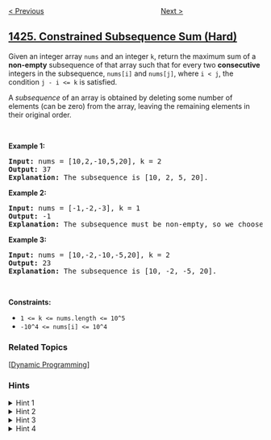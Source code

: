 <!--|This file generated by command(leetcode description); DO NOT EDIT.    |-->
<!--+----------------------------------------------------------------------+-->
<!--|@author    openset <openset.wang@gmail.com>                           |-->
<!--|@link      https://github.com/openset                                 |-->
<!--|@home      https://github.com/openset/leetcode                        |-->
<!--+----------------------------------------------------------------------+-->

[< Previous](../diagonal-traverse-ii "Diagonal Traverse II")
　　　　　　　　　　　　　　　　
[Next >](../counting-elements "Counting Elements")

## [1425. Constrained Subsequence Sum (Hard)](https://leetcode.com/problems/constrained-subsequence-sum "带限制的子序列和")

<p>Given an integer array&nbsp;<code>nums</code>&nbsp;and an integer <code>k</code>, return the maximum sum of a <strong>non-empty</strong> subsequence&nbsp;of that array such that for every&nbsp;two <strong>consecutive</strong> integers in the subsequence,&nbsp;<code>nums[i]</code>&nbsp;and&nbsp;<code>nums[j]</code>, where&nbsp;<code>i &lt; j</code>, the condition&nbsp;<code>j - i &lt;= k</code>&nbsp;is satisfied.</p>

<p>A&nbsp;<em>subsequence</em>&nbsp;of an array is&nbsp;obtained by deleting some number of elements (can be&nbsp;zero) from the array, leaving the remaining elements in their original order.</p>

<p>&nbsp;</p>
<p><strong>Example 1:</strong></p>

<pre>
<strong>Input:</strong> nums = [10,2,-10,5,20], k = 2
<strong>Output:</strong> 37
<b>Explanation:</b> The subsequence is [10, 2, 5, 20].
</pre>

<p><strong>Example 2:</strong></p>

<pre>
<strong>Input:</strong> nums = [-1,-2,-3], k = 1
<strong>Output:</strong> -1
<b>Explanation:</b> The subsequence must be non-empty, so we choose the largest number.
</pre>

<p><strong>Example 3:</strong></p>

<pre>
<strong>Input:</strong> nums = [10,-2,-10,-5,20], k = 2
<strong>Output:</strong> 23
<b>Explanation:</b> The subsequence is [10, -2, -5, 20].
</pre>

<p>&nbsp;</p>
<p><strong>Constraints:</strong></p>

<ul>
	<li><code>1 &lt;= k &lt;= nums.length &lt;= 10^5</code></li>
	<li><code>-10^4&nbsp;&lt;= nums[i] &lt;= 10^4</code></li>
</ul>

### Related Topics
  [[Dynamic Programming](../../tag/dynamic-programming/README.md)]

### Hints
<details>
<summary>Hint 1</summary>
Use dynamic programming.
</details>

<details>
<summary>Hint 2</summary>
Let dp[i] be the solution for the prefix of the array that ends at index i, if the element at index i is in the subsequence.
</details>

<details>
<summary>Hint 3</summary>
dp[i] = nums[i] + max(0, dp[i-k], dp[i-k+1], ..., dp[i-1])
</details>

<details>
<summary>Hint 4</summary>
Use a heap with the sliding window technique to optimize the dp.
</details>
